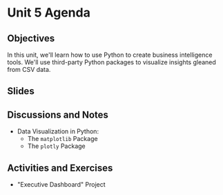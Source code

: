 # Unit 5 Agenda

## Objectives

In this unit, we'll learn how to use Python to create business intelligence tools. We'll use third-party Python packages to visualize insights gleaned from CSV data.

## Slides

## Discussions and Notes

  + Data Visualization in Python:
    + The `matplotlib` Package
    + The `plotly` Package

## Activities and Exercises

  + "Executive Dashboard" Project
